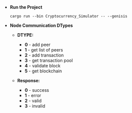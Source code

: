 - **Run the Project**

      cargo run --bin Cryptocurrency_Simulator -- --genisis

- **Node Communication DTypes**

    - **DTYPE:**
        - **0** - add peer
        - **1** - get list of peers
        - **2** - add transaction
        - **3** - get transaction pool
        - **4** - validate block
        - **5** - get blockchain

    - **Response:**
        - **0** - success
        - **1** - error
        - **2** - valid
        - **3** - invalid